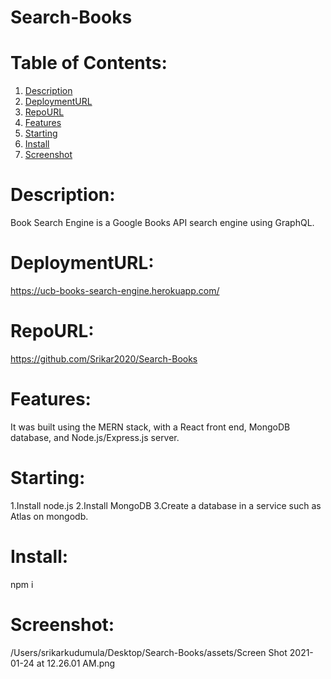 # Search-Books

# Table of Contents:
1. [Description](#Description)
2. [DeploymentURL](#DeploymentURL)
3. [RepoURL](#RepoURL)
4. [Features](#Features)
5. [Starting](#Starting)
6. [Install](#Install)
7. [Screenshot](#Screenshot)


# Description:

Book Search Engine is a Google Books API search engine using GraphQL.

# DeploymentURL: 

https://ucb-books-search-engine.herokuapp.com/

# RepoURL:
https://github.com/Srikar2020/Search-Books

# Features:

It was built using the MERN stack, with a React front end, MongoDB database, and Node.js/Express.js server.

# Starting:

1.Install node.js
2.Install MongoDB
3.Create a database in a service such as Atlas on mongodb.

# Install:
npm i

# Screenshot:

/Users/srikarkudumula/Desktop/Search-Books/assets/Screen Shot 2021-01-24 at 12.26.01 AM.png


